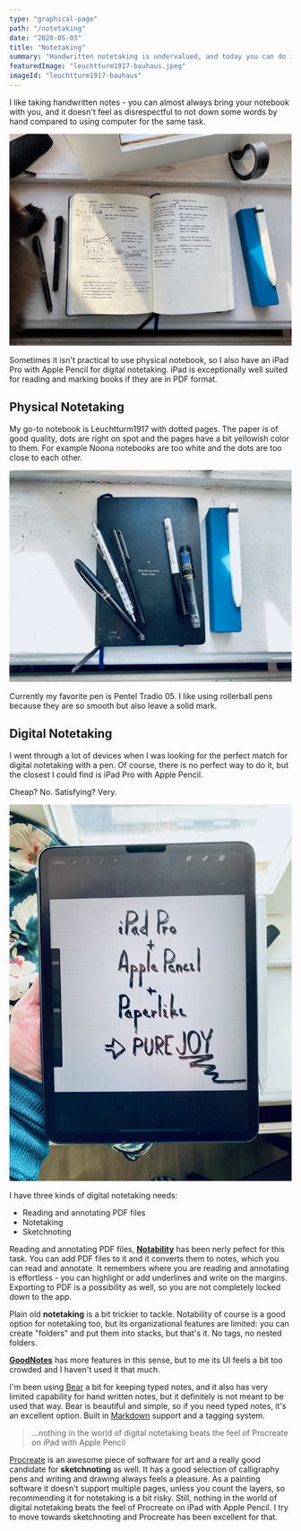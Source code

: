 ```yaml
---
type: "graphical-page"
path: "/notetaking"
date: "2020-05-03"
title: "Notetaking"
summary: "Handwritten notetaking is undervalued, and today you can do it both traditionally with pen and paper and digitally with iPad Pro. This is my setup."
featuredImage: "leuchtturm1917-bauhaus.jpeg"
imageId: "leuchtturm1917-bauhaus"
---
```


I like taking handwritten notes - you can almost always bring your notebook with you, and it doesn't feel as disrespectful to not down some words by hand compared to using computer for the same task.

![Leuchtturm1917, Pentel Tradio 05](leuchtturm1917-pentel-tradio-05.jpeg "Leuchtturm1917, Pentel Tradio 05")

Sometimes it isn't practical to use physical notebook, so I also have an iPad Pro with Apple Pencil for digital notetaking. iPad is exceptionally well suited for reading and marking books if they are in PDF format.

## Physical Notetaking
My go-to notebook is Leuchtturm1917 with dotted pages. The paper is of good quality, dots are right on spot and the pages have a bit yellowish color to them. For example Noona notebooks are too white and the dots are too close to each other. 

![Leuchtturm1917 Bauhaus](leuchtturm1917-bauhaus.jpeg "Leuchtturm1917 Bauhaus")

Currently my favorite pen is Pentel Tradio 05. I like using rollerball pens because they are so smooth but also leave a solid mark.
## Digital Notetaking
I went through a lot of devices when I was looking for the perfect match for digital notetaking with a pen. Of course, there is no perfect way to do it, but the closest I could find is iPad Pro with Apple Pencil.

Cheap? No. Satisfying? Very.

![iPad Pro Procreate](ipad-pro-procreate.jpeg "iPad Pro Procreate")

I have three kinds of digital notetaking needs:

* Reading and annotating PDF files
* Notetaking
* Sketchnoting

Reading and annotating PDF files, <strong>[Notability](https://www.gingerlabs.com/)</strong> has been nerly pefect for this task. You can add PDF files to it and it converts them to notes, which you can read and annotate. It remembers where you are reading and annotating is effortless - you can highlight or add underlines and write on the margins. Exporting to PDF is a possibility as well, so you are not completely locked down to the app.

Plain old <strong>notetaking</strong> is a bit trickier to tackle. Notability of course is a good option for notetaking too, but its organizational features are limited: you can create "folders" and put them into stacks, but that's it. No tags, no nested folders. 

<strong>[GoodNotes](https://www.goodnotes.com/)</strong> has more features in this sense, but to me its UI feels a bit too crowded and I haven't used it that much. 

I'm been using [Bear](https://bear.app/) a bit for keeping typed notes, and it also has very limited capability for hand written notes, but it definitely is not meant to be used that way. Bear is beautiful and simple, so if you need typed notes, it's an excellent option. Built in [Markdown](https://en.wikipedia.org/wiki/Markdown) support and a tagging system.

<blockquote>...nothing in the world of digital notetaking beats the feel of Procreate on iPad with Apple Pencil</blockquote>

[Procreate](https://procreate.art/) is an awesome piece of software for art and a really good candidate for <strong>sketchnoting</strong> as well. It has a good selection of calligraphy pens and writing and drawing always feels a pleasure. As a painting software it doesn't support multiple pages, unless you count the layers, so recommending it for notetaking is a bit risky. Still, nothing in the world of digital notetaking beats the feel of Procreate on iPad with Apple Pencil. I try to move towards sketchnoting and Procreate has been excellent for that.
